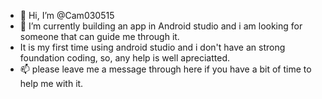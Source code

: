 - 👋 Hi, I’m @Cam030515
- 👀 I’m currently building an app in Android studio and i am looking for someone that can guide me through it. 
- It is my first time using android studio and i don't have an strong foundation coding, so, any help is well apreciatted.
- 📫 please leave me a message through here if you have a bit of time to help me with it.
